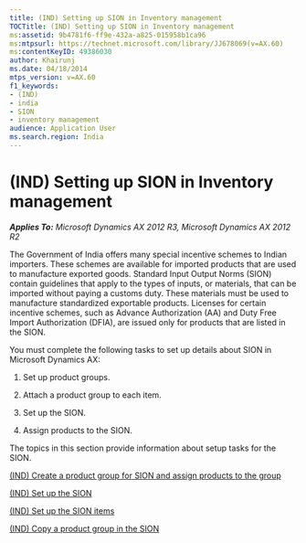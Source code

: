 ```yaml
---
title: (IND) Setting up SION in Inventory management
TOCTitle: (IND) Setting up SION in Inventory management
ms:assetid: 9b4781f6-ff9e-432a-a825-015958b1ca96
ms:mtpsurl: https://technet.microsoft.com/library/JJ678069(v=AX.60)
ms:contentKeyID: 49386030
author: Khairunj
ms.date: 04/18/2014
mtps_version: v=AX.60
f1_keywords:
- (IND)
- india
- SION
- inventory management
audience: Application User
ms.search.region: India
---
```


# (IND) Setting up SION in Inventory management 


_**Applies To:** Microsoft Dynamics AX 2012 R3, Microsoft Dynamics AX 2012 R2_

The Government of India offers many special incentive schemes to Indian importers. These schemes are available for imported products that are used to manufacture exported goods. Standard Input Output Norms (SION) contain guidelines that apply to the types of inputs, or materials, that can be imported without paying a customs duty. These materials must be used to manufacture standardized exportable products. Licenses for certain incentive schemes, such as Advance Authorization (AA) and Duty Free Import Authorization (DFIA), are issued only for products that are listed in the SION.

You must complete the following tasks to set up details about SION in Microsoft Dynamics AX:

1.  Set up product groups.

2.  Attach a product group to each item.

3.  Set up the SION.

4.  Assign products to the SION.

The topics in this section provide information about setup tasks for the SION.

[(IND) Create a product group for SION and assign products to the group](ind-create-a-product-group-for-sion-and-assign-products-to-the-group.md)

[(IND) Set up the SION](ind-set-up-the-sion.md)

[(IND) Set up the SION items](ind-set-up-the-sion-items.md)

[(IND) Copy a product group in the SION](ind-copy-a-product-group-in-the-sion.md)

  


